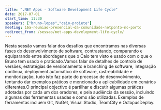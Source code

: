 ```yaml
---
title: ".NET Apps - Software Development Life Cycle"
date: 2017-07-01
start_time: 11:30
speakers: ["bruno-lopes","caio-proiete"]
meeting: 16a-reuniao-presencial-da-comunidade-netponto-no-porto
redirect_from: /sessao/net-apps-development-life-cycle/
---
```


Nesta sessão vamos falar dos desafios que encontramos nas diversas fases do desenvolvimento de software, contrastando, comparando e equiparando entre abordagens que o Caio tem visto e usado com o que o Bruno tem usado e praticado.Vamos falar de detalhes de controlo de versões, estratégias de versionamento e branching de software, integração contínua, deployment automático de software, rastreabilidade e monitorização, tudo isto faz parte do processo de desenvolvimento, tentando dar exemplos práticos e mencionado a aplicabilidade em cenários diferentes.O principal objectivo é partilhar e discutir algumas práticas adotadas por cada um dos oradores, e pela audiência da sessão, incluindo algumas das ferramentas usadas e como são utilizadas. Exemplos de ferramentas incluem Git, NuGet, Visual Studio, TeamCity e OctopusDeploy.
